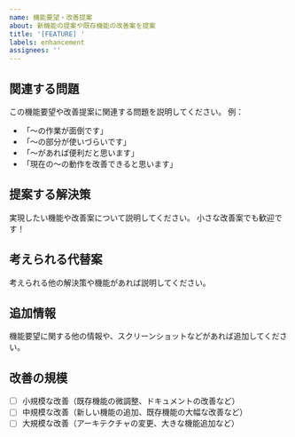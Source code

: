 ```yaml
---
name: 機能要望・改善提案
about: 新機能の提案や既存機能の改善案を提案
title: '[FEATURE] '
labels: enhancement
assignees: ''
---
```


## 関連する問題
この機能要望や改善提案に関連する問題を説明してください。
例：
- 「〜の作業が面倒です」
- 「〜の部分が使いづらいです」
- 「〜があれば便利だと思います」
- 「現在の〜の動作を改善できると思います」

## 提案する解決策
実現したい機能や改善案について説明してください。
小さな改善案でも歓迎です！

## 考えられる代替案
考えられる他の解決策や機能があれば説明してください。

## 追加情報
機能要望に関する他の情報や、スクリーンショットなどがあれば追加してください。

## 改善の規模
- [ ] 小規模な改善（既存機能の微調整、ドキュメントの改善など）
- [ ] 中規模な改善（新しい機能の追加、既存機能の大幅な改善など）
- [ ] 大規模な改善（アーキテクチャの変更、大きな機能追加など）